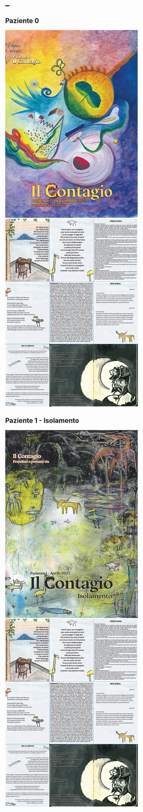 # _ 

## Paziente 0
![paziente-0_cover](imgs/600px.pdf_0000_Layer-2.png) ![paziente-0_content](imgs/600px.pdf_0002_CONTENT-1-ISOLAMENTO-def2.png) 

## Paziente 1 - __Isolamento__
![paziente-1_cover](imgs/600px.pdf_0001_COVER-1-ISOLAMENTO-def.png) ![paziente-1_content](imgs/600px.pdf_0002_CONTENT-1-ISOLAMENTO-def2.png)
